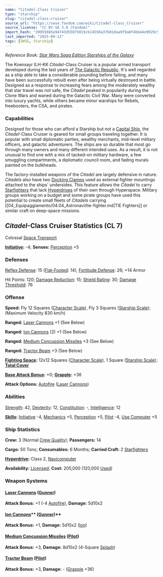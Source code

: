 ```yaml
---
name: "Citadel-Class Cruiser"
type: "starship"
slug: "citadel-class-cruiser"
source_url: "https://swse.fandom.com/wiki/Citadel-Class_Cruiser"
source_license: "CC BY-SA 3.0 (Fandom)"
import_hash: "39955665e94743d55075019cb14550a37b01daa9f9a8f4bb44e9029c916e1711"
last_imported: "2025-09-12"
tags: [SWSE, Starship]
---
```

*Reference Book: [Star Wars Saga Edition Starships of the Galaxy](https://swse.fandom.com/wiki/Star_Wars_Saga_Edition_Starships_of_the_Galaxy)*

The Koensayr ILH-KK *Citadel*-Class Cruiser is a popular armed transport developed during the last years of [The Galactic Republic](https://swse.fandom.com/wiki/The_Galactic_Republic). It's well regarded as a ship able to take a considerable pounding before failing, and many have been successfully rebuilt even after being virtually destroyed in battle. Designed as a response to increasing fears among the moderately wealthy that star travel was not safe, the *Citadel* peaked in popularity during the Clone Wars and waned during the Galactic Civil War. Many were converted into luxury yachts, while others became minor warships for Rebels, freebooters, the CSA, and pirates.

### Capabilities
Designed for those who can afford a Starship but not a [Capital Ship](https://swse.fandom.com/wiki/Capital_Ship), the *Citadel*-Class Cruiser is geared for small groups traveling together. It is popular with small diplomatic parties, wealthy merchants, mid-level military officers, and galactic adventurers. The ships are so durable that most go through many owners and many different intended uses. As a result, it is not unusual to find one with a mix of tacked-on military hardware, a few smuggling compartments, a diplomatic council room, and fading murals painted on the bulkheads.

The factory-installed weapons of the *Citadel* are largely defensive in nature. *Citadels* also have two [Docking Clamps](https://swse.fandom.com/wiki/Docking_Clamps) used as external fighter mountings attached to the ships' undersides. This feature allows the *Citadel* to carry [Starfighters](https://swse.fandom.com/wiki/Starfighters) that lack [Hyperdrives](https://swse.fandom.com/wiki/Hyperdrive) of their own through Hyperspace. Military groups working on a budget and some pirate groups have used this potential to create small fleets of *Citadels* carrying [[04_Equipaggiamento/04.04_Astronavi/tie-fighter.md|TIE Fighters]] or similar craft on deep-space missions.

## *Citadel*-Class Cruiser Statistics (CL 7)
Colossal [Space Transport](https://swse.fandom.com/wiki/Space_Transport)

**[Initiative](https://swse.fandom.com/wiki/Initiative):** -4; **Senses:** [Perception](https://swse.fandom.com/wiki/Perception) +5
### Defenses
[Reflex Defense](https://swse.fandom.com/wiki/Reflex_Defense_(Vehicles)): 15 ([Flat-Footed](https://swse.fandom.com/wiki/Flat-Footed): 14), [Fortitude Defense](https://swse.fandom.com/wiki/Fortitude_Defense_(Vehicles)): 26; +14 Armor

Hit Points: 120; [Damage Reduction](https://swse.fandom.com/wiki/Damage_Reduction): 15; [Shield Rating](https://swse.fandom.com/wiki/Shield_Rating): 30; [Damage Threshold](https://swse.fandom.com/wiki/Damage_Threshold_(Vehicles)): 76
### Offense
**Speed:** Fly 12 Squares ([Character Scale](https://swse.fandom.com/wiki/Character_Scale)), Fly 3 Squares ([Starship Scale](https://swse.fandom.com/wiki/Starship_Scale)); (Maximum Velocity 830 km/h)

**Ranged:** [Laser Cannons](https://swse.fandom.com/wiki/Laser_Cannons) +1 (See Below)

**Ranged:** [Ion Cannons](https://swse.fandom.com/wiki/Ion_Cannons) (2) +1 (See Below)

**Ranged:** [Medium Concussion Missiles](https://swse.fandom.com/wiki/Medium_Concussion_Missiles) +3 (See Below)

**Ranged:** [Tractor Beam](https://swse.fandom.com/wiki/Tractor_Beam) +3 (See Below)

**[Fighting Space](https://swse.fandom.com/wiki/Fighting_Space):** 12x12 Squares ([Character Scale](https://swse.fandom.com/wiki/Character_Scale)), 1 Square ([Starship Scale](https://swse.fandom.com/wiki/Starship_Scale)); **[Total Cover](https://swse.fandom.com/wiki/Total_Cover)**

**[Base Attack Bonus](https://swse.fandom.com/wiki/Base_Attack_Bonus):** +0; **[Grapple](https://swse.fandom.com/wiki/Grapple):** +36

**Attack Options:** [Autofire](https://swse.fandom.com/wiki/Autofire_(Vehicle_Combat)) ([Laser Cannons](https://swse.fandom.com/wiki/Laser_Cannons))
### Abilities
[Strength](https://swse.fandom.com/wiki/Strength): 42, [Dexterity](https://swse.fandom.com/wiki/Dexterity): 12, [Constitution](https://swse.fandom.com/wiki/Constitution): -, [Intelligence](https://swse.fandom.com/wiki/Intelligence): 12

**[Skills](https://swse.fandom.com/wiki/Skills):** [Initiative](https://swse.fandom.com/wiki/Initiative) -4, [Mechanics](https://swse.fandom.com/wiki/Mechanics) +5, [Perception](https://swse.fandom.com/wiki/Perception) +5, [Pilot](https://swse.fandom.com/wiki/Pilot) -4, [Use Computer](https://swse.fandom.com/wiki/Use_Computer) +5
### Ship Statistics
**Crew:** 3 (Normal [Crew Quality](https://swse.fandom.com/wiki/Crew_Quality)); **Passengers:** 14

**Cargo:** 50 Tons; **Consumables:** 6 Months; **Carried Craft:** 2 [Starfighters](https://swse.fandom.com/wiki/Starfighters)

**[Hyperdrive](https://swse.fandom.com/wiki/Hyperdrive):** Class 2, [Navicomputer](https://swse.fandom.com/wiki/Navicomputer)

**Availability:** [Licensed](https://swse.fandom.com/wiki/Licensed); **Cost:** 205,000 (120,000 [Used](https://swse.fandom.com/wiki/Used))
### Weapon Systems
#### **[Laser Cannons](https://swse.fandom.com/wiki/Laser_Cannons) ([Gunner](https://swse.fandom.com/wiki/Gunner))**
**Attack Bonus:** +1 (-4 [Autofire](https://swse.fandom.com/wiki/Autofire_(Vehicle_Combat))), **Damage:** 5d10x2

#### [**Ion Cannons**](https://swse.fandom.com/wiki/Ion_Cannons)** ([Gunner](https://swse.fandom.com/wiki/Gunner))**
**Attack Bonus:** +1, **Damage:** 5d10x2 ([Ion](https://swse.fandom.com/wiki/Ion))

#### **[Medium Concussion Missiles](https://swse.fandom.com/wiki/Medium_Concussion_Missiles) ([Pilot](https://swse.fandom.com/wiki/Pilot_(Vehicle_Combat)))**
**Attack Bonus:** +3, **Damage:** 8d10x2 (4-Square [Splash](https://swse.fandom.com/wiki/Splash))

#### **[Tractor Beam](https://swse.fandom.com/wiki/Tractor_Beam) ([Pilot](https://swse.fandom.com/wiki/Pilot_(Vehicle_Combat)))**
**Attack Bonus:** +3, **Damage:** - ([Grapple](https://swse.fandom.com/wiki/Grapple) +36)